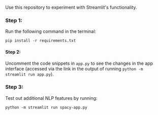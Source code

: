 Use this repository to experiment with Streamlit's functionality.

### Step 1:

Run the following command in the terminal: 

`pip install -r requirements.txt`


#### Step 2: 

Uncomment the code snippets in `app.py` to see the changes in the app interface (accessed via the link in the output of running `python -m streamlit run app.py`).


### Step 3:

Test out additional NLP features by running: 

`python -m streamlit run spacy-app.py`
